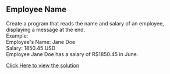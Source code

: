 ## Employee Name

Create a program that reads the name and salary of an employee, displaying a message at the end.<br>
Example: <br>
Employee's Name: Jane Doe <br>
Salary: 1850.45 USD <br>
Employee Jane Doe has a salary of R$1850.45 in June.

[Click Here to view the solution](https://github.com/davi-p-oliveira-11/JavaScriptCodeHub/blob/main/Challenges/Average-of-Two/solution.js)
